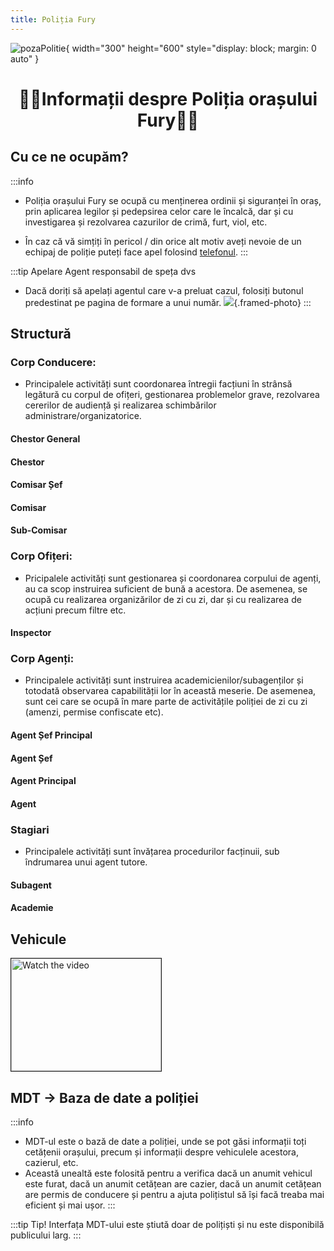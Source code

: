 ```yaml
---
title: Poliția Fury
---
```



![pozaPolitie](https://i.imgur.com/Jyy1aSo.png){ width="300" height="600" style="display: block; margin: 0 auto" }

# <span class="title-font"><center>:policeman:Informații despre Poliția orașului Fury:policeman:</center></span>

## <span class="header-font">Cu ce ne ocupăm?</span>

:::info
- Poliția orașului Fury se ocupă cu menținerea ordinii și siguranței în oraș, prin aplicarea legilor și pedepsirea celor care le încalcă, dar și cu investigarea și rezolvarea cazurilor de crimă, furt, viol, etc.

- În caz că vă simțiți în pericol / din orice alt motiv aveți nevoie de un echipaj de poliție puteți face apel folosind [telefonul](/general/telefon.html).
:::

:::tip Apelare Agent responsabil de speța dvs
- Dacă doriți să apelați agentul care v-a preluat cazul, folosiți butonul predestinat pe pagina de formare a unui număr.
![](https://i.imgur.com/mV3y7Ct.png){.framed-photo}
:::

## <span class="header-font">Structură</span>

### <span class="header-font">Corp Conducere:</span>

- Principalele activități sunt coordonarea întregii facțiuni în strânsă legătură cu corpul de ofițeri, gestionarea problemelor grave, rezolvarea cererilor de audiență și realizarea schimbărilor administrare/organizatorice.

#### <span class="header-font">Chestor General</span>

#### <span class="header-font">Chestor</span>

#### <span class="header-font">Comisar Șef</span>

#### <span class="header-font">Comisar</span>

#### <span class="header-font">Sub-Comisar</span>

### <span class="header-font">Corp Ofițeri:</span>

- Pricipalele activități sunt gestionarea și coordonarea corpului de agenți, au ca scop instruirea suficient de bună a acestora. De asemenea, se ocupă cu realizarea organizărilor de zi cu zi, dar și cu realizarea de acțiuni precum filtre etc.

#### <span class="header-font">Inspector</span>

### <span class="header-font">Corp Agenți: </span>

- Principalele activități sunt instruirea academicienilor/subagenților și totodată observarea capabilității lor în această meserie. De asemenea, sunt cei care se ocupă în mare parte de activitățile poliției de zi cu zi (amenzi, permise confiscate etc).

#### <span class="header-font">Agent Șef Principal</span>

#### <span class="header-font">Agent Șef</span>

#### <span class="header-font">Agent Principal</span>

#### <span class="header-font">Agent</span>

### <span class="header-font">Stagiari</span>

- Principalele activități sunt învățarea procedurilor facținuii, sub îndrumarea unui agent tutore.

#### <span class="header-font">Subagent</span>

#### <span class="header-font">Academie</span>

<!-- ## Secțiile de poliție

În oraș se pot găsi 2 secții de poliție:

- Secția de poliție **Davis**, situată la intersecția dintre Davis Avenue și Innocence Blvd, la codul poștal 832.
:::details Secția Davis 
![politieDavis1](https://i.imgur.com/1TS0bdB.png)
![politieDavis2](https://i.imgur.com/hc9Q5lj.png)
:::

- Secția de poliție **La Mesa**, situată pe La Mesa/Popular Street, la codul poștal 810.
:::details Secția La Mesa
![politieLaMesa1](https://i.imgur.com/ZEDQgEn.png)
![politieLaMesa2](https://i.imgur.com/wOFWJjR.png)
::: -->

## <span class="header-font">Vehicule</span>

<a href="https://www.youtube.com/watch?v=k_ouUXLj2fY" target="_blank">
 <img src="https://img.youtube.com/vi/k_ouUXLj2fY/0.jpg" alt="Watch the video" width="240" height="180" border="1" />
</a>

<!-- În funcție de necesități, polițiștii au în dotare mai multe tipuri de autospeciale:

:::details Autospeciale Standard -> pentru situații normale cum ar fi: patrulare, traffic stop-uri, etc
![politieAuto](https://i.imgur.com/3EUiNjq.png)
:::

:::details Autospeciale Highspeed -> pentru urmăriri, intervenții rapide, etc
![politieHS](https://i.imgur.com/ZKrSntb.png)
:::

:::details Autospeciale Offroad -> pentru acțiuni în zonele greu accesibile
![politieOffroad](https://i.imgur.com/VtLNpV7.png)
:::

:::details Motociclete Highspeed / Offroad -> pentru urmăriri, intervenții rapide, etc
![politieMoto](https://i.imgur.com/UZ9fpNW.png)
:::

:::details Elicopter de poliție -> pentru sprijin aerian
![politieElicopter](https://i.imgur.com/2qFWnaM.png)
::: -->

## <span class="header-font">MDT -> Baza de date a poliției</span>

:::info
- MDT-ul este o bază de date a poliției, unde se pot găsi informații toți cetățenii orașului, precum și informații despre vehiculele acestora, cazierul, etc.
- Această unealtă este folosită pentru a verifica dacă un anumit vehicul este furat, dacă un anumit cetățean are cazier, dacă un anumit cetățean are permis de conducere și pentru a ajuta polițistul să își facă treaba mai eficient și mai ușor.
:::

:::tip Tip!
Interfața MDT-ului este știută doar de polițiști și nu este disponibilă publicului larg.
:::